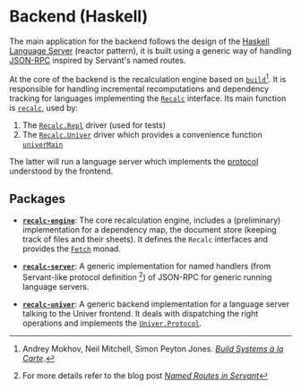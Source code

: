 # Backend (Haskell)

The main application for the backend follows the design of the
[Haskell Language Server][hls] (reactor pattern), it is built using a generic
way of handling [JSON-RPC][json-rpc] inspired by Servant's named routes.

At the core of the backend is the recalculation engine based on
[`build`][build][^1]. It is responsible for handling incremental recomputations
and dependency tracking for languages implementing the [`Recalc`][recalc-class]
interface. Its main function is [`recalc`][recalc-fun], used by:

1. The [`Recalc.Repl`][recalc-repl] driver (used for tests)
2. The [`Recalc.Univer`][recalc-univer] driver which provides a convenience
   function [`univerMain`][univer-main]

The latter will run a language server which implements the
[protocol][recalc-protocol] understood by the frontend.

## Packages

- **[`recalc-engine`](./haddock/recalc-engine/index.tml)**:
  The core recalculation engine, includes a (preliminary) implementation for a
  dependency map, the document store (keeping track of files and their sheets).
  It defines the `Recalc` interfaces and provides the [`Fetch`][recalc-fetch]
  monad.

- **[`recalc-server`](./haddock/recalc-server/index.html)**:
  A generic implementation for named handlers (from Servant-like protocol
  definition [^2]) of JSON-RPC for generic running language servers.

- **[`recalc-univer`](./haddock/recalc-server/index.html)**:
  A generic backend implementation for a language server talking to the Univer
  frontend. It deals with dispatching the right operations and implements the
  [`Univer.Protocol`][recalc-protocol].

<!-- Footnotes & References -->
  [^1]: Andrey Mokhov, Neil Mitchell, Simon Peyton Jones. [*Build Systems à la Carte*](https://dl.acm.org/doi/10.1145/3236774).

  [^2]: For more details refer to the blog post
        [*Named Routes in Servant*](https://www.tweag.io/blog/2022-02-24-named-routes)

  [hls]: https://github.com/haskell/haskell-language-server/blob/master/ghcide/src/Development/IDE/LSP/Server.hs
  [json-rpc]: https://www.jsonrpc.org/specification
  [build]: https://github.com/snowleopard/build
  [recalc-class]: ./haddock/recalc-engine/Recalc-Engine.html#t:Recalc
  [recalc-fun]: ./haddock/recalc-engine/Recalc-Engine.html#v:recalc
  [recalc-repl]: ./haddock/Recalc-Repl.html
  [recalc-fetch]: ./haddock/recalc-engine/Recalc-Engine.html#t:Fetch
  [recalc-protocol]: ./haddock/recalc-univer/Recalc-Univer-Protocol.html#v:SpreadsheetProtocol
  [recalc-univer]: ./haddock/recalc-univer/Recalc-Univer.html
  [univer-main]: ./haddock/recalc-univer/Recalc-Univer.html#v:univerMain
